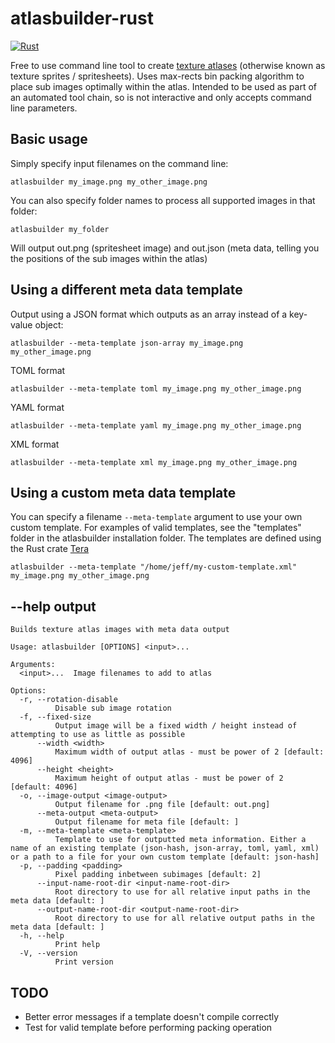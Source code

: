 # atlasbuilder-rust
[![Rust](https://github.com/peteward44/atlasbuilder-rust/actions/workflows/rust.yml/badge.svg)](https://github.com/peteward44/atlasbuilder-rust/actions/workflows/rust.yml)

Free to use command line tool to create [texture atlases](https://en.wikipedia.org/wiki/Texture_atlas) (otherwise known as texture sprites / spritesheets).
Uses max-rects bin packing algorithm to place sub images optimally within the atlas.
Intended to be used as part of an automated tool chain, so is not interactive and only accepts command line parameters.

## Basic usage

Simply specify input filenames on the command line:

```
atlasbuilder my_image.png my_other_image.png
```

You can also specify folder names to process all supported images in that folder:

```
atlasbuilder my_folder
```

Will output out.png (spritesheet image) and out.json (meta data, telling you the positions of the sub images within the atlas)

## Using a different meta data template

Output using a JSON format which outputs as an array instead of a key-value object:

```
atlasbuilder --meta-template json-array my_image.png my_other_image.png
```

TOML format

```
atlasbuilder --meta-template toml my_image.png my_other_image.png
```

YAML format

```
atlasbuilder --meta-template yaml my_image.png my_other_image.png
```

XML format

```
atlasbuilder --meta-template xml my_image.png my_other_image.png
```

## Using a custom meta data template

You can specify a filename ```--meta-template``` argument to use your own custom template. For examples of valid templates, see the "templates" folder in the atlasbuilder installation folder.
The templates are defined using the Rust crate [Tera](https://tera.netlify.app/docs#templates)

```
atlasbuilder --meta-template "/home/jeff/my-custom-template.xml" my_image.png my_other_image.png
```

## --help output

```
Builds texture atlas images with meta data output

Usage: atlasbuilder [OPTIONS] <input>...

Arguments:
  <input>...  Image filenames to add to atlas

Options:
  -r, --rotation-disable
          Disable sub image rotation
  -f, --fixed-size
          Output image will be a fixed width / height instead of attempting to use as little as possible
      --width <width>
          Maximum width of output atlas - must be power of 2 [default: 4096]
      --height <height>
          Maximum height of output atlas - must be power of 2 [default: 4096]
  -o, --image-output <image-output>
          Output filename for .png file [default: out.png]
      --meta-output <meta-output>
          Output filename for meta file [default: ]
  -m, --meta-template <meta-template>
          Template to use for outputted meta information. Either a name of an existing template (json-hash, json-array, toml, yaml, xml) or a path to a file for your own custom template [default: json-hash]
  -p, --padding <padding>
          Pixel padding inbetween subimages [default: 2]
      --input-name-root-dir <input-name-root-dir>
          Root directory to use for all relative input paths in the meta data [default: ]
      --output-name-root-dir <output-name-root-dir>
          Root directory to use for all relative output paths in the meta data [default: ]
  -h, --help
          Print help
  -V, --version
          Print version
```

## TODO

- Better error messages if a template doesn't compile correctly
- Test for valid template before performing packing operation
